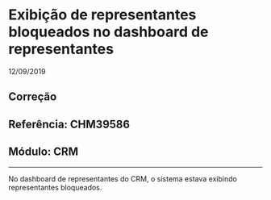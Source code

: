 # Exibição de representantes bloqueados no dashboard de representantes
12/09/2019
## Correção
## Referência: CHM39586
## Módulo: CRM
***

No dashboard de representantes do CRM, o sistema estava exibindo representantes bloqueados.

